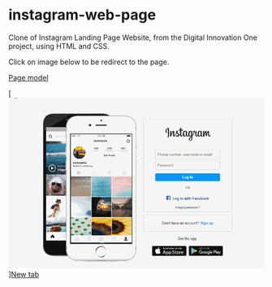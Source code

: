 # instagram-web-page

Clone of Instagram Landing Page Website, from the Digital Innovation One project, using HTML and CSS.

Click on image below to be redirect to the page.

[Page model](https://www.instagram.com/)

[![](img/pitch.gif)][New tab](https://ventura-v.github.io/instagram-landing-page-dio-html-css/)
